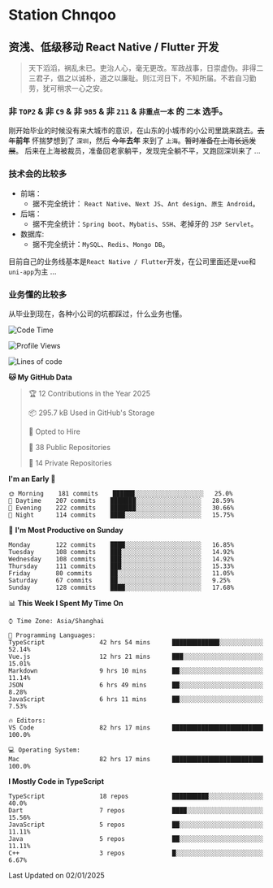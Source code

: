 # Station Chnqoo

## 资浅、低级移动 React Native / Flutter 开发

> 天下滔滔，祸乱未已。吏治人心，毫无更改。军政战事，日崇虚伪。非得二三君子，倡之以诚朴，道之以廉耻。则江河日下，不知所届。不若自习勤劳，犹可稍求一心之安。

### 非 `TOP2` & 非 `C9` & 非 `985` & 非 `211` & `非重点一本` 的 `二本` 选手。

刚开始毕业的时候没有来大城市的意识，在山东的小城市的小公司里跳来跳去。~~去年~~**前年** 怀揣梦想到了 `深圳`，然后 ~~今年~~**去年** 来到了 `上海`。~~暂时准备在上海长远发展~~。
后来在上海被裁员，准备回老家躺平，发现完全躺不平，又跑回深圳来了 ...

### 技术会的比较多

- 前端：
  - 据不完全统计： `React Native`、`Next JS`、`Ant design`、`原生 Android`。
- 后端：
  - 据不完全统计：`Spring boot`、`Mybatis`、`SSH`、老掉牙的 `JSP Servlet`。
- 数据库:
  - 据不完全统计：`MySQL`、`Redis`、`Mongo DB`。

目前自己的业务线基本是`React Native / Flutter`开发，在公司里面还是`vue`和`uni-app`为主 ...

### 业务懂的比较多

从毕业到现在，各种小公司的坑都踩过，什么业务也懂。

<!--START_SECTION:waka-->
![Code Time](http://img.shields.io/badge/Code%20Time-7%2C164%20hrs%2032%20mins-blue)

![Profile Views](http://img.shields.io/badge/Profile%20Views-0-blue)

![Lines of code](https://img.shields.io/badge/From%20Hello%20World%20I%27ve%20Written-486%20Thousand%20lines%20of%20code-blue)

**🐱 My GitHub Data** 

> 🏆 12 Contributions in the Year 2025
 > 
> 📦 295.7 kB Used in GitHub's Storage 
 > 
> 💼 Opted to Hire
 > 
> 📜 38 Public Repositories 
 > 
> 🔑 14 Private Repositories  
 > 
**I'm an Early 🐤** 

```text
🌞 Morning    181 commits    ██████░░░░░░░░░░░░░░░░░░░   25.0% 
🌆 Daytime    207 commits    ███████░░░░░░░░░░░░░░░░░░   28.59% 
🌃 Evening    222 commits    ███████░░░░░░░░░░░░░░░░░░   30.66% 
🌙 Night      114 commits    ████░░░░░░░░░░░░░░░░░░░░░   15.75%

```
📅 **I'm Most Productive on Sunday** 

```text
Monday       122 commits    ████░░░░░░░░░░░░░░░░░░░░░   16.85% 
Tuesday      108 commits    ███░░░░░░░░░░░░░░░░░░░░░░   14.92% 
Wednesday    108 commits    ███░░░░░░░░░░░░░░░░░░░░░░   14.92% 
Thursday     111 commits    ███░░░░░░░░░░░░░░░░░░░░░░   15.33% 
Friday       80 commits     ██░░░░░░░░░░░░░░░░░░░░░░░   11.05% 
Saturday     67 commits     ██░░░░░░░░░░░░░░░░░░░░░░░   9.25% 
Sunday       128 commits    ████░░░░░░░░░░░░░░░░░░░░░   17.68%

```


📊 **This Week I Spent My Time On** 

```text
⌚︎ Time Zone: Asia/Shanghai

💬 Programming Languages: 
TypeScript               42 hrs 54 mins      █████████████░░░░░░░░░░░░   52.14% 
Vue.js                   12 hrs 21 mins      ███░░░░░░░░░░░░░░░░░░░░░░   15.01% 
Markdown                 9 hrs 10 mins       ██░░░░░░░░░░░░░░░░░░░░░░░   11.14% 
JSON                     6 hrs 49 mins       ██░░░░░░░░░░░░░░░░░░░░░░░   8.28% 
JavaScript               6 hrs 11 mins       ██░░░░░░░░░░░░░░░░░░░░░░░   7.53%

🔥 Editors: 
VS Code                  82 hrs 17 mins      █████████████████████████   100.0%

💻 Operating System: 
Mac                      82 hrs 17 mins      █████████████████████████   100.0%

```

**I Mostly Code in TypeScript** 

```text
TypeScript               18 repos            ██████████░░░░░░░░░░░░░░░   40.0% 
Dart                     7 repos             ████░░░░░░░░░░░░░░░░░░░░░   15.56% 
JavaScript               5 repos             ██░░░░░░░░░░░░░░░░░░░░░░░   11.11% 
Java                     5 repos             ██░░░░░░░░░░░░░░░░░░░░░░░   11.11% 
C++                      3 repos             █░░░░░░░░░░░░░░░░░░░░░░░░   6.67%

```



 Last Updated on 02/01/2025
<!--END_SECTION:waka-->

<!---
ChenqiaoStation/ChenqiaoStation is a ✨ special ✨ repository because its `README.md` (this file) appears on your GitHub profile.
You can click the Preview link to take a look at your changes.
--->
